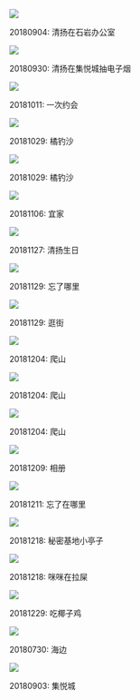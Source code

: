 ![](https://pic1.imgdb.cn/item/63463d5216f2c2beb1f7398e.jpg)

20180904: 清扬在石岩办公室

![](https://pic1.imgdb.cn/item/63463d5216f2c2beb1f73a15.jpg)

20180930: 清扬在集悦城抽电子烟

![](https://pic1.imgdb.cn/item/63463d5216f2c2beb1f73a26.jpg)

20181011: 一次约会

![](https://pic1.imgdb.cn/item/63463dbd16f2c2beb1f7f0f9.jpg)

20181029: 橘钓沙

![](https://pic1.imgdb.cn/item/63463dbd16f2c2beb1f7f103.jpg)

20181029: 橘钓沙

![](https://pic1.imgdb.cn/item/63463dbd16f2c2beb1f7f11a.jpg)

20181106: 宜家

![](https://pic1.imgdb.cn/item/63463dbd16f2c2beb1f7f126.jpg)

20181127: 清扬生日

![](https://pic1.imgdb.cn/item/63463dbd16f2c2beb1f7f147.jpg)

20181129: 忘了哪里

![](https://pic1.imgdb.cn/item/63463ddc16f2c2beb1f831c5.jpg)

20181129: 逛街

![](https://pic1.imgdb.cn/item/63463ddc16f2c2beb1f831ca.jpg)

20181204: 爬山

![](https://pic1.imgdb.cn/item/63463ddd16f2c2beb1f831f4.jpg)

20181204: 爬山

![](https://pic1.imgdb.cn/item/63463ddd16f2c2beb1f83202.jpg)

20181204: 爬山

![](https://pic1.imgdb.cn/item/63463ddd16f2c2beb1f83238.jpg)

20181209: 相册

![](https://pic1.imgdb.cn/item/63463dfc16f2c2beb1f86ff2.jpg)

20181211: 忘了在哪里

![](https://pic1.imgdb.cn/item/63463dfc16f2c2beb1f86ffe.jpg)

20181218: 秘密基地小亭子

![](https://pic1.imgdb.cn/item/63463dfc16f2c2beb1f8700c.jpg)

20181218: 咪咪在拉屎

![](https://pic1.imgdb.cn/item/63463dfc16f2c2beb1f8700c.jpg)

20181229: 吃椰子鸡

![](https://pic1.imgdb.cn/item/63463d5116f2c2beb1f7391c.jpg)

20180730: 海边

![](https://pic1.imgdb.cn/item/63463d5116f2c2beb1f73968.jpg)

20180903: 集悦城